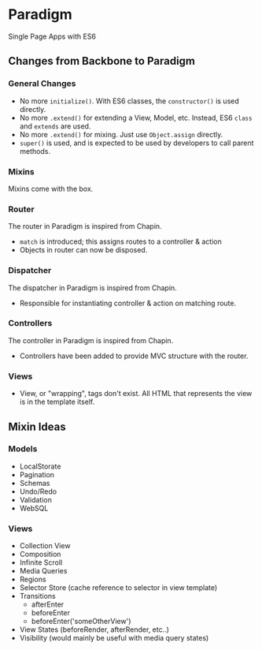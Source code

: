Paradigm
========

Single Page Apps with ES6

## Changes from Backbone to Paradigm

### General Changes
- No more `initialize()`. With ES6 classes, the `constructor()` is used directly.
- No more `.extend()` for extending a View, Model, etc. Instead, ES6 `class` and `extends` are used.
- No more `.extend()` for mixing. Just use `Object.assign` directly.
- `super()` is used, and is expected to be used by developers to call parent methods.

### Mixins
Mixins come with the box.

### Router
The router in Paradigm is inspired from Chapin.

- `match` is introduced; this assigns routes to a controller & action
- Objects in router can now be disposed.

### Dispatcher
The dispatcher in Paradigm is inspired from Chapin.

- Responsible for instantiating controller & action on matching route.

### Controllers
The controller in Paradigm is inspired from Chapin.

- Controllers have been added to provide MVC structure with the router.

### Views
- View, or "wrapping", tags don't exist. All HTML that represents the view is in the template itself.

## Mixin Ideas

### Models
- LocalStorate
- Pagination
- Schemas
- Undo/Redo
- Validation
- WebSQL

### Views
- Collection View
- Composition
- Infinite Scroll
- Media Queries
- Regions
- Selector Store (cache reference to selector in view template)
- Transitions
  - afterEnter
  - beforeEnter
  - beforeEnter('someOtherView')
- View States (beforeRender, afterRender, etc..)
- Visibility (would mainly be useful with media query states)
